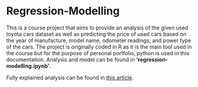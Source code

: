 # Regression-Modelling
This is a course project that aims to provide an analysis of the given used toyota cars dataset as well as predicting the price of used cars based on the year of manufacture, model name, odometer readings, and power type of the cars.
The project is originally coded in R as it is the main tool used in the course but for the purpose of personal portfolio, python is used in this documentation.
Analysis and model can be found in **'regression-modelling.ipynb'**.

Fully explained analysis can be found in [this article](https://medium.com/@jasonantonio919/analysis-and-price-prediction-of-used-cars-a-course-project-4496b205508b).

